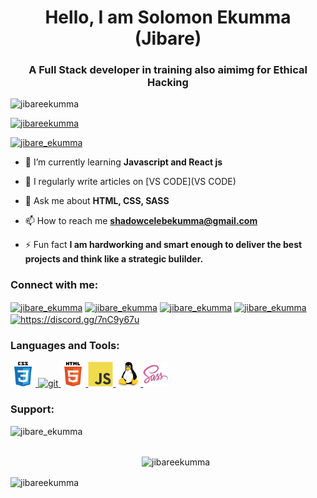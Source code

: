 <h1 align="center">Hello, I am Solomon Ekumma (Jibare)</h1>
<h3 align="center">A Full Stack developer in training also aimimg for Ethical Hacking</h3>

<p align="left"> <img src="https://komarev.com/ghpvc/?username=jibareekumma&label=Profile%20views&color=0e75b6&style=flat" alt="jibareekumma" /> </p>

<p align="left"> <a href="https://github.com/ryo-ma/github-profile-trophy"><img src="https://github-profile-trophy.vercel.app/?username=jibareekumma" alt="jibareekumma" /></a> </p>

<p align="left"> <a href="https://twitter.com/jibare_ekumma" target="blank"><img src="https://img.shields.io/twitter/follow/jibare_ekumma?logo=twitter&style=for-the-badge" alt="jibare_ekumma" /></a> </p>

- 🌱 I’m currently learning **Javascript and React js**

- 📝 I regularly write articles on [VS CODE](VS CODE)

- 💬 Ask me about **HTML, CSS, SASS**

- 📫 How to reach me **shadowcelebekumma@gmail.com**

- ⚡ Fun fact **I am hardworking and smart enough to deliver the best projects and think like a strategic bulilder.**

<h3 align="left">Connect with me:</h3>
<p align="left">
<a href="https://codepen.io/jibare_ekumma" target="blank"><img align="center" src="https://raw.githubusercontent.com/rahuldkjain/github-profile-readme-generator/master/src/images/icons/Social/codepen.svg" alt="jibare_ekumma" height="30" width="40" /></a>
<a href="https://dev.to/jibare_ekumma" target="blank"><img align="center" src="https://raw.githubusercontent.com/rahuldkjain/github-profile-readme-generator/master/src/images/icons/Social/devto.svg" alt="jibare_ekumma" height="30" width="40" /></a>
<a href="https://twitter.com/jibare_ekumma" target="blank"><img align="center" src="https://raw.githubusercontent.com/rahuldkjain/github-profile-readme-generator/master/src/images/icons/Social/twitter.svg" alt="jibare_ekumma" height="30" width="40" /></a>
<a href="https://stackoverflow.com/users/jibare_ekumma" target="blank"><img align="center" src="https://raw.githubusercontent.com/rahuldkjain/github-profile-readme-generator/master/src/images/icons/Social/stack-overflow.svg" alt="jibare_ekumma" height="30" width="40" /></a>
<a href="https://discord.gg/https://discord.gg/7nC9y67u" target="blank"><img align="center" src="https://raw.githubusercontent.com/rahuldkjain/github-profile-readme-generator/master/src/images/icons/Social/discord.svg" alt="https://discord.gg/7nC9y67u" height="30" width="40" /></a>
</p>

<h3 align="left">Languages and Tools:</h3>
<p align="left"> <a href="https://www.w3schools.com/css/" target="_blank" rel="noreferrer"> <img src="https://raw.githubusercontent.com/devicons/devicon/master/icons/css3/css3-original-wordmark.svg" alt="css3" width="40" height="40"/> </a> <a href="https://git-scm.com/" target="_blank" rel="noreferrer"> <img src="https://www.vectorlogo.zone/logos/git-scm/git-scm-icon.svg" alt="git" width="40" height="40"/> </a> <a href="https://www.w3.org/html/" target="_blank" rel="noreferrer"> <img src="https://raw.githubusercontent.com/devicons/devicon/master/icons/html5/html5-original-wordmark.svg" alt="html5" width="40" height="40"/> </a> <a href="https://developer.mozilla.org/en-US/docs/Web/JavaScript" target="_blank" rel="noreferrer"> <img src="https://raw.githubusercontent.com/devicons/devicon/master/icons/javascript/javascript-original.svg" alt="javascript" width="40" height="40"/> </a> <a href="https://www.linux.org/" target="_blank" rel="noreferrer"> <img src="https://raw.githubusercontent.com/devicons/devicon/master/icons/linux/linux-original.svg" alt="linux" width="40" height="40"/> </a> <a href="https://sass-lang.com" target="_blank" rel="noreferrer"> <img src="https://raw.githubusercontent.com/devicons/devicon/master/icons/sass/sass-original.svg" alt="sass" width="40" height="40"/> </a> </p>

<h3 align="left">Support:</h3>
<p><a href="https://www.buymeacoffee.com/jibare_ekumma"> <img align="left" src="https://cdn.buymeacoffee.com/buttons/v2/default-yellow.png" height="50" width="210" alt="jibare_ekumma" /></a></p><br><br>

<p><img align="center" src="https://github-readme-stats.vercel.app/api/top-langs?username=jibareekumma&show_icons=true&locale=en&layout=compact" alt="jibareekumma" /></p>

<p><img align="center" src="https://github-readme-streak-stats.herokuapp.com/?user=jibareekumma&" alt="jibareekumma" /></p>

